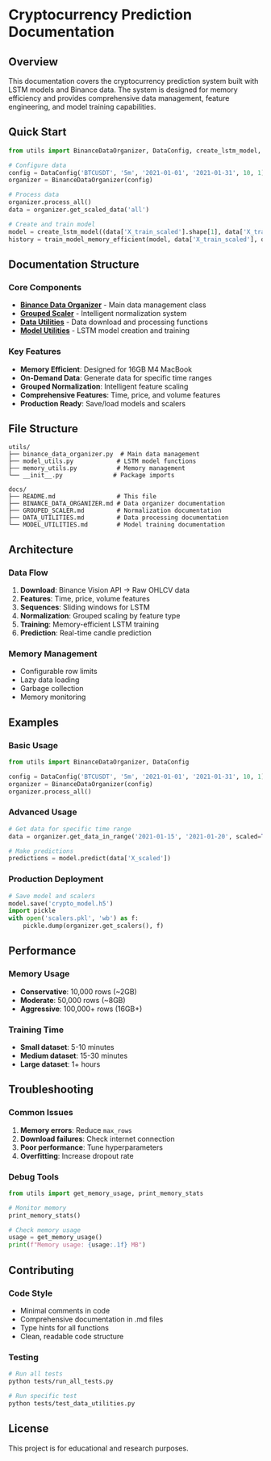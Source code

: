 # Cryptocurrency Prediction Documentation

## Overview
This documentation covers the cryptocurrency prediction system built with LSTM models and Binance data. The system is designed for memory efficiency and provides comprehensive data management, feature engineering, and model training capabilities.

## Quick Start

```python
from utils import BinanceDataOrganizer, DataConfig, create_lstm_model, train_model_memory_efficient

# Configure data
config = DataConfig('BTCUSDT', '5m', '2021-01-01', '2021-01-31', 10, 1)
organizer = BinanceDataOrganizer(config)

# Process data
organizer.process_all()
data = organizer.get_scaled_data('all')

# Create and train model
model = create_lstm_model((data['X_train_scaled'].shape[1], data['X_train_scaled'].shape[2]), data['y_train_scaled'].shape[1])
history = train_model_memory_efficient(model, data['X_train_scaled'], data['y_train_scaled'], data['X_test_scaled'], data['y_test_scaled'])
```

## Documentation Structure

### Core Components
- **[Binance Data Organizer](BINANCE_DATA_ORGANIZER.md)** - Main data management class
- **[Grouped Scaler](GROUPED_SCALER.md)** - Intelligent normalization system
- **[Data Utilities](DATA_UTILITIES.md)** - Data download and processing functions
- **[Model Utilities](MODEL_UTILITIES.md)** - LSTM model creation and training

### Key Features
- **Memory Efficient**: Designed for 16GB M4 MacBook
- **On-Demand Data**: Generate data for specific time ranges
- **Grouped Normalization**: Intelligent feature scaling
- **Comprehensive Features**: Time, price, and volume features
- **Production Ready**: Save/load models and scalers

## File Structure

```
utils/
├── binance_data_organizer.py  # Main data management
├── model_utils.py            # LSTM model functions
├── memory_utils.py           # Memory management
└── __init__.py              # Package imports

docs/
├── README.md                 # This file
├── BINANCE_DATA_ORGANIZER.md # Data organizer documentation
├── GROUPED_SCALER.md         # Normalization documentation
├── DATA_UTILITIES.md         # Data processing documentation
└── MODEL_UTILITIES.md        # Model training documentation
```

## Architecture

### Data Flow
1. **Download**: Binance Vision API → Raw OHLCV data
2. **Features**: Time, price, volume features
3. **Sequences**: Sliding windows for LSTM
4. **Normalization**: Grouped scaling by feature type
5. **Training**: Memory-efficient LSTM training
6. **Prediction**: Real-time candle prediction

### Memory Management
- Configurable row limits
- Lazy data loading
- Garbage collection
- Memory monitoring

## Examples

### Basic Usage
```python
from utils import BinanceDataOrganizer, DataConfig

config = DataConfig('BTCUSDT', '5m', '2021-01-01', '2021-01-31', 10, 1)
organizer = BinanceDataOrganizer(config)
organizer.process_all()
```

### Advanced Usage
```python
# Get data for specific time range
data = organizer.get_data_in_range('2021-01-15', '2021-01-20', scaled=True)

# Make predictions
predictions = model.predict(data['X_scaled'])
```

### Production Deployment
```python
# Save model and scalers
model.save('crypto_model.h5')
import pickle
with open('scalers.pkl', 'wb') as f:
    pickle.dump(organizer.get_scalers(), f)
```

## Performance

### Memory Usage
- **Conservative**: 10,000 rows (~2GB)
- **Moderate**: 50,000 rows (~8GB)
- **Aggressive**: 100,000+ rows (16GB+)

### Training Time
- **Small dataset**: 5-10 minutes
- **Medium dataset**: 15-30 minutes
- **Large dataset**: 1+ hours

## Troubleshooting

### Common Issues
1. **Memory errors**: Reduce `max_rows`
2. **Download failures**: Check internet connection
3. **Poor performance**: Tune hyperparameters
4. **Overfitting**: Increase dropout rate

### Debug Tools
```python
from utils import get_memory_usage, print_memory_stats

# Monitor memory
print_memory_stats()

# Check memory usage
usage = get_memory_usage()
print(f"Memory usage: {usage:.1f} MB")
```

## Contributing

### Code Style
- Minimal comments in code
- Comprehensive documentation in .md files
- Type hints for all functions
- Clean, readable code structure

### Testing
```bash
# Run all tests
python tests/run_all_tests.py

# Run specific test
python tests/test_data_utilities.py
```

## License
This project is for educational and research purposes.
